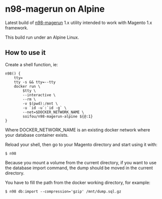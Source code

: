 # n98-magerun on Alpine

Latest build of [n98-magerun](https://github.com/netz98/n98-magerun) 1.x utility intended to work with Magento 1.x framework. 

This build run under an Alpine Linux.

## How to use it

Create a shell function, ie:
```
n98() {
    tty=
    tty -s && tty=--tty
    docker run \
        $tty \
        --interactive \
        --rm \
        -v $(pwd):/mnt \
        -u `id -u`:`id -g` \
        --net=$DOCKER_NETWORK_NAME \
        soifou/n98-magerun-alpine ${@:1}
}
```

Where DOCKER_NETWORK_NAME is an existing docker network where your database container exists.

Reload your shell, then go to your Magento directory and start using it with:
```
$ n98
```

Because you mount a volume from the current directory, if you want to use the database import command, the dump should be moved in the current directory.

You have to fill the path from the docker working directory, for example:
```
$ n98 db:import --compression='gzip' /mnt/dump.sql.gz
```